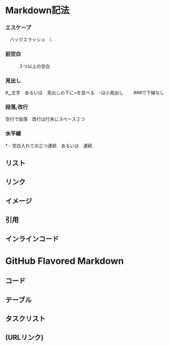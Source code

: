 # Markdown記法
### エスケープ
  　バックスラッシュ　\
  
### 前空白
　　　３つ以上の空白
### 見出し　
  #␣文字　あるいは　見出しの下に=を並べる　-は小見出し　　 ###で下線なし

### 段落,改行
空行で段落　改行は行末にスペース２つ

### 水平線
\* \-   空白入れての三つ連続　あるいは　連続
## リスト
## リンク
## イメージ
## 引用
## インラインコード

# GitHub Flavored Markdown
## コード
## テーブル
## タスクリスト
## (URLリンク)
